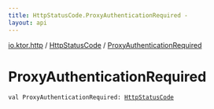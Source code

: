 ```yaml
---
title: HttpStatusCode.ProxyAuthenticationRequired - 
layout: api
---
```


<div class='api-docs-breadcrumbs'><a href="../index.html">io.ktor.http</a> / <a href="index.html">HttpStatusCode</a> / <a href="./-proxy-authentication-required.html">ProxyAuthenticationRequired</a></div>

# ProxyAuthenticationRequired

<div class="signature"><code><span class="keyword">val </span><span class="identifier">ProxyAuthenticationRequired</span><span class="symbol">: </span><a href="index.html"><span class="identifier">HttpStatusCode</span></a></code></div>

